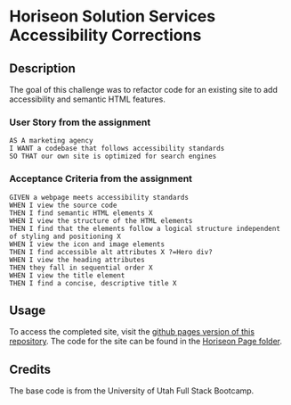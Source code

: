 # Horiseon Solution Services Accessibility Corrections
## Description
The goal of this challenge was to refactor code for an existing site to add accessibility and semantic HTML features.
### User Story from the assignment
```
AS A marketing agency
I WANT a codebase that follows accessibility standards
SO THAT our own site is optimized for search engines
```
### Acceptance Criteria from the assignment
```
GIVEN a webpage meets accessibility standards
WHEN I view the source code
THEN I find semantic HTML elements X
WHEN I view the structure of the HTML elements
THEN I find that the elements follow a logical structure independent of styling and positioning X
WHEN I view the icon and image elements
THEN I find accessible alt attributes X ?=Hero div?
WHEN I view the heading attributes
THEN they fall in sequential order X
WHEN I view the title element
THEN I find a concise, descriptive title X
```
## Usage
To access the completed site, visit the [github pages version of this repository](kurohyou.github.io/UOFU-02-Challenge). The code for the site can be found in the [Horiseon Page folder]().
## Credits
The base code is from the University of Utah Full Stack Bootcamp.